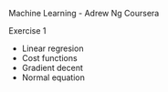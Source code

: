 Machine Learning - Adrew Ng
Coursera

Exercise 1
- Linear regresion 
- Cost functions
- Gradient decent
- Normal equation
